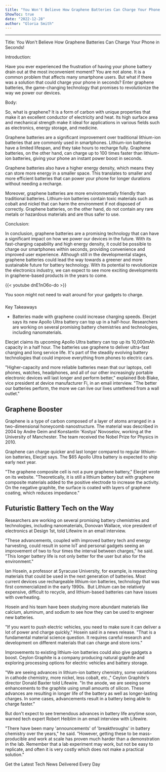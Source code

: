 ```yaml
---
title: "You Won't Believe How Graphene Batteries Can Charge Your Phone in Seconds!"
ShowToc: true 
date: "2022-12-28"
author: "Gloria Smith"
---
```

*****
Title: You Won't Believe How Graphene Batteries Can Charge Your Phone in Seconds!

Introduction:

Have you ever experienced the frustration of having your phone battery drain out at the most inconvenient moment? You are not alone. It is a common problem that affects many smartphone users. But what if there was a solution that could charge your phone in seconds? Enter graphene batteries, the game-changing technology that promises to revolutionize the way we power our devices.

Body:

So, what is graphene? It is a form of carbon with unique properties that make it an excellent conductor of electricity and heat. Its high surface area and mechanical strength make it ideal for applications in various fields such as electronics, energy storage, and medicine.

Graphene batteries are a significant improvement over traditional lithium-ion batteries that are commonly used in smartphones. Lithium-ion batteries have a limited lifespan, and they take hours to recharge fully. Graphene batteries, on the other hand, can charge up to 100 times faster than lithium-ion batteries, giving your phone an instant power boost in seconds.

Graphene batteries also have a higher energy density, which means they can store more energy in a smaller space. This translates to smaller and more efficient batteries that can power your phone for longer durations without needing a recharge.

Moreover, graphene batteries are more environmentally friendly than traditional batteries. Lithium-ion batteries contain toxic materials such as cobalt and nickel that can harm the environment if not disposed of correctly. Graphene batteries, on the other hand, do not contain any rare metals or hazardous materials and are thus safer to use.

Conclusion:

In conclusion, graphene batteries are a promising technology that can have a significant impact on how we power our devices in the future. With its fast-charging capability and high energy density, it could be possible to charge our smartphones within seconds, providing convenience and improved user experience. Although still in the developmental stages, graphene batteries could lead the way towards a greener and more sustainable future for battery technology. With its potential to revolutionize the electronics industry, we can expect to see more exciting developments in graphene-based products in the years to come.

{{< youtube dnE1nO6o-do >}} 




You soon might not need to wait around for your gadgets to charge. 

 
### 
Key Takeaways
 
- Batteries made with graphene could increase charging speeds. Elecjet says its new Apollo Ultra battery can top up in a half-hour. Researchers are working on several promising battery chemistries and technologies, including nanomaterials.

 

Elecjet claims its upcoming Apollo Ultra battery can top up its 10,000mAh capacity in a half hour. The batteries use graphene to deliver ultra-fast charging and long service life. It's part of the steadily evolving battery technologies that could improve everything from phones to electric cars. 

 

"Higher-capacity and more reliable batteries mean that our laptops, cell phones, watches, headphones, and all of our other increasingly portable electronic devices will last longer and perform better," explained Bob Blake, vice president at device manufacturer Fi, in an email interview. "The better our batteries perform, the more we can live our lives untethered from a wall outlet."

 
##   Graphene Booster  
 

Graphene is a type of carbon composed of a layer of atoms arranged in a two-dimensional honeycomb nanostructure. The material was described in 2004 by Andre Geim and Konstantin 'Kostya' Novoselov, working at the University of Manchester. The team received the Nobel Prize for Physics in 2010. 

 

Graphene can charge quicker and last longer compared to regular lithium-ion batteries, Elecjet says. The $65 Apollo Ultra battery is expected to ship early next year. 

 

"The graphene composite cell is not a pure graphene battery," Elecjet wrote on its website. "Theoretically, it is still a lithium battery but with graphene composite materials added to the positive electrode to increase the activity. On the negative graphite, the surface is coated with layers of graphene coating, which reduces impedance." 

 
##   Futuristic Battery Tech on the Way  
 

Researchers are working on several promising battery chemistries and technologies, including nanomaterials, Donovan Wallace, vice president of electronics at Design 1st, told Lifewire in an email interview. 

 

"These advancements, coupled with improved battery tech and energy harvesting, could result in some IoT and personal gadgets seeing an improvement of two to four times the interval between charges," he said. "This longer battery life is not only better for the user but also for the environment."

 

Ian Hosein, a professor at Syracuse University, for example, is researching materials that could be used in the next generation of batteries. Most current devices use rechargeable lithium-ion batteries, technology that was first commercialized in the early 1990s.  But Lithium can be relatively expensive, difficult to recycle, and lithium-based batteries can have issues with overheating.

 

Hosein and his team have been studying more abundant materials like calcium, aluminum, and sodium to see how they can be used to engineer new batteries.

 

"If you want to push electric vehicles, you need to make sure it can deliver a lot of power and charge quickly," Hosein said in a news release. "That is a fundamental material science question. It requires careful research and development on different materials that can charge and store ions."

 

Improvements to existing lithium-ion batteries could also give gadgets a boost. Ceylon Graphite is a company producing natural graphite and exploring processing options for electric vehicles and battery storage.

 

"We are seeing advances in lithium-ion battery chemistry, some variations in cathode chemistry, more nickel, less cobalt, etc.," Ceylon Graphite's director Donald Baxter told Lifewire. "In the anode, we are seeing some enhancements to the graphite using small amounts of silicon. These advances are resulting in longer life of the battery as well as longer-lasting charges. In some cases, advancements result in a battery being able to charge faster."

 

But don't expect to see tremendous advances in battery life anytime soon, warned tech expert Robert Heiblim in an email interview with Lifewire. 

 

"There have been many 'announcements' of 'breakthroughs' in battery chemistry over the years," he said. "However, getting these to be mass-producible and work at scale has proven much harder than a demonstration in the lab. Remember that a lab experiment may work, but not be easy to replicate, and often it is very costly which does not make a practical solution."

 

Get the Latest Tech News Delivered Every Day




